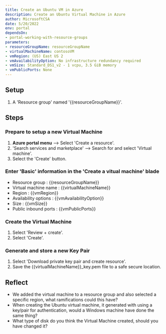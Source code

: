 ```yaml
---
title: Create an Ubuntu VM in Azure
description: Create an Ubuntu Virtual Machine in Azure
author: MicrosoftCSA
date: 5/20/2022
env: portal
dependsOn:
- portal-working-with-resource-groups
parameters:
- resourceGroupName: resourceGroupName
- virtualMachineName: contosoVM
- vmRegion: (US) East US 2
- vmAvailabilityOption: No infrastructure redundancy required
- vmSize: Standard_DS1_v2 - 1 vcpu, 3.5 GiB memory
- vmPublicPorts: None
---
```


## Setup

1. A 'Resource group' named '{{resourceGroupName}}'.

## Steps

### Prepare to setup a new Virtual Machine

1. **Azure portal menu** --> Select 'Create a resource'.
2. 'Search services and marketplace' --> Search for and select 'Virtual machine'.
3. Select the 'Create' button.

### Enter 'Basic' information in the 'Create a vitual machine' blade

- Resource group : {{resourceGroupName}}
- Virtual machine name : {{virtualMachineName}}
- Region : {{vmRegion}}
- Availability options : {{vmAvailabilityOption}}
- Size : {{vmSize}}
- Public inbound ports : {{vmPublicPorts}}

### Create the Virtual Machine

1. Select 'Review + create'.
2. Select 'Create'.

### Generate and store a new Key Pair

1. Select 'Download private key pair and create resource'.
2. Save the {{virtualMachineName}}_key.pem file to a safe secure location.

## Reflect

- We added the virtual machine to a resource group and also selected a specific region, what ramifications could this have?
- When creating the Ubuntu virtual machine, it generated with using a key/pair for authentication, would a Windows machine have done the same thing?
- What type of disk do you think the Virtual Machine created, should you have changed it?
